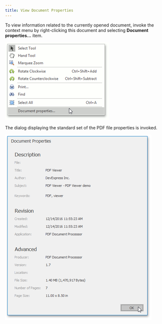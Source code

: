 ```yaml
---
title: View Document Properties
---
```

To view information related to the currently opened document, invoke the context menu by right-clicking this document and selecting **Document properties...** item.

![pdf-viewer-13](../../images/Img24459.png)

The dialog displaying the standard set of the PDF file properties is invoked.

![pdf-viewer-14](../../images/Img24460.png)